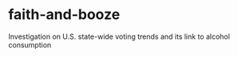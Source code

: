 # faith-and-booze
Investigation on U.S. state-wide voting trends and its link to alcohol consumption
